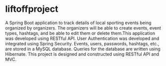 # liftoffproject
A Spring Boot application to track details of local sporting events being organized by organizers. The organizers will be able to create events, event types, hashtags, and be able to edit them or delete them.This application was developed using RESTful API. User Authentication was developed and integrated using Spring Security. Events, users, passwords, hashtags, etc., are stored in a MySQL database. Queries for the database are written using Hibernate. This project is designed and constructed using RESTful API and MVC.
